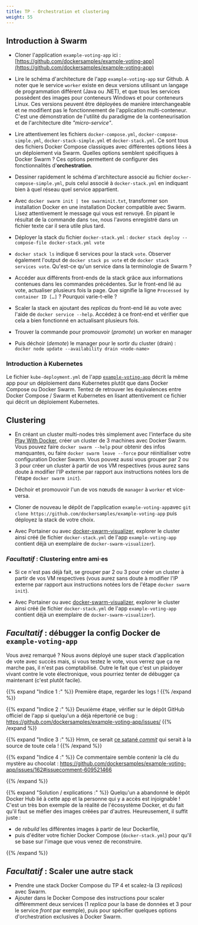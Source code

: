 ```yaml
---
title: TP - Orchestration et clustering
weight: 55
---
```


<!-- - Cloner l'application exemple ici : [https://gitlab.com/e-lie/getstarted_docker.git](https://gitlab.com/e-lie/getstarted_docker.git) -->

## Introduction à Swarm

- Cloner l'application `example-voting-app` ici : [https://github.com/dockersamples/example-voting-app](https://github.com/dockersamples/example-voting-app)

- Lire le schéma d'architecture de l'app `example-voting-app` sur Github. A noter que le service `worker` existe en deux versions utilisant un langage de programmation différent (Java ou .NET), et que tous les services possèdent des images pour conteneurs Windows et pour conteneurs Linux. Ces versions peuvent être déployées de manière interchangeable et ne modifient pas le fonctionnement de l'application multi-conteneur. C'est une démonstration de l'utilité du paradigme de la conteneurisation et de l'architecture dite _"micro-service"_.

- Lire attentivement les fichiers `docker-compose.yml`, `docker-compose-simple.yml`, `docker-stack-simple.yml` et `docker-stack.yml`. Ce sont tous des fichiers Docker Compose classiques avec différentes options liées à un déploiement via Swarm. Quelles options semblent spécifiques à Docker Swarm ? Ces options permettent de configurer des fonctionnalités d'**orchestration**.

- Dessiner rapidement le schéma d'architecture associé au fichier `docker-compose-simple.yml`, puis celui associé à `docker-stack.yml` en indiquant bien à quel réseau quel service appartient.
<!-- - En suivant le [guide Docker de découverte de Swarm à partir de la partie 4](https://docs.docker.com/get-started/part4/), créez un fichier docker-compose qui package l'application exemple avec un container `redis` joignable via le hostname `redis` et le port 6379. -->

- Avec `docker swarm init | tee swarminit.txt`, transformer son installation Docker en une installation Docker compatible avec Swarm. Lisez attentivement le message qui vous est renvoyé. En pipant le résultat de la commande dans `tee`, nous l'avons enregistré dans un fichier texte car il sera utile plus tard.

- Déployer la stack du fichier `docker-stack.yml` : `docker stack deploy --compose-file docker-stack.yml vote`

- `docker stack ls` indique 6 services pour la stack `vote`. Observer également l'output de `docker stack ps vote` et de `docker stack services vote`. Qu'est-ce qu'un service dans la terminologie de Swarm ?

- Accéder aux différents front-ends de la stack grâce aux informations contenues dans les commandes précédentes. Sur le front-end lié au vote, actualiser plusieurs fois la page. Que signifie la ligne `Processed by container ID […]` ? Pourquoi varie-t-elle ?

- Scaler la stack en ajoutant des _replicas_ du front-end lié au vote avec l'aide de `docker service --help`. Accédez à ce front-end et vérifier que cela a bien fonctionné en actualisant plusieurs fois.

- Trouver la commande pour promouvoir (_promote_) un worker en manager

- Puis déchoir (_demote_) le manager pour le sortir du cluster (drain) : `docker node update --availability drain <node-name>`
<!-- - Comment ne pas exposer les ports de tous nos hôtes à tout l'internet ? -->

### Introduction à Kubernetes

Le fichier `kube-deployment.yml` de l'app [`example-voting-app`](https://github.com/dockersamples/example-voting-app) décrit la même app pour un déploiement dans Kubernetes plutôt que dans Docker Compose ou Docker Swarm. Tentez de retrouver les équivalences entre Docker Compose / Swarm et Kubernetes en lisant attentivement ce fichier qui décrit un déploiement Kubernetes.

## Clustering

- En créant un cluster multi-nodes très simplement avec l'interface du site [Play With Docker](https://labs.play-with-docker.com/), créer un cluster de 3 machines avec Docker Swarm. Vous pouvez faire `docker swarm --help` pour obtenir des infos manquantes, ou faire `docker swarm leave --force` pour réinitialiser votre configuration Docker Swarm. Vous pouvez aussi vous grouper par 2 ou 3 pour créer un cluster à partir de vos VM respectives (vous aurez sans doute à modifier l'IP externe par rapport aux instructions notées lors de l'étape `docker swarm init`).

- Déchoir et promouvoir l'un de vos nœuds de `manager` à `worker` et vice-versa.

- Cloner de nouveau le dépôt de l'application `example-voting-app`avec `git clone https://github.com/dockersamples/example-voting-app` puis déployez la stack de votre choix.

- Avec Portainer ou avec [docker-swarm-visualizer](https://github.com/dockersamples/docker-swarm-visualizer), explorer le cluster ainsi créé (le fichier `docker-stack.yml` de l'app `example-voting-app` contient déjà un exemplaire de `docker-swarm-visualizer`).

### _Facultatif_ : Clustering entre ami·es

- Si ce n'est pas déjà fait, se grouper par 2 ou 3 pour créer un cluster à partir de vos VM respectives (vous aurez sans doute à modifier l'IP externe par rapport aux instructions notées lors de l'étape `docker swarm init`).

- Avec Portainer ou avec [docker-swarm-visualizer](https://github.com/dockersamples/docker-swarm-visualizer), explorer le cluster ainsi créé (le fichier `docker-stack.yml` de l'app `example-voting-app` contient déjà un exemplaire de `docker-swarm-visualizer`).

## _Facultatif_ : débugger la config Docker de `example-voting-app`

Vous avez remarqué ? Nous avons déployé une super stack d'application de vote avec succès mais, si vous testez le vote, vous verrez que ça ne marche pas, il n'est pas comptabilisé.
Outre le fait que c'est un plaidoyer vivant contre le vote électronique, vous pourriez tenter de débugger ça maintenant (c'est plutôt facile).

{{% expand "Indice 1 :" %}}
Première étape, regarder les logs !
{{% /expand %}}

{{% expand "Indice 2 :" %}}
Deuxième étape, vérifier sur le dépôt GitHub officiel de l'app si quelqu'un a déjà répertorié ce bug : <https://github.com/dockersamples/example-voting-app/issues/>
{{% /expand %}}

{{% expand "Indice 3 :" %}}
Hmm, ce serait [ce satané _commit_](https://github.com/dockersamples/example-voting-app/pull/159) qui serait à la source de toute cela !
{{% /expand %}}

{{% expand "Indice 4 :" %}}
Ce commentaire semble contenir la clé du mystère au chocolat : <https://github.com/dockersamples/example-voting-app/issues/162#issuecomment-609521466>

{{% /expand %}}

{{% expand "Solution / explications :" %}}
Quelqu'un a abandonné le dépôt Docker Hub lié à cette app et la personne qui y a accès est injoignable ! C'est un très bon exemple de la réalité de l'écosystème Docker, et du fait qu'il faut se méfier des images créées par d'autres. Heureusement, il suffit juste :

- de _rebuild_ les différentes images à partir de leur Dockerfile,
- puis d'éditer votre fichier Docker Compose (`docker-stack.yml`) pour qu'il se base sur l'image que vous venez de reconstruire.

{{% /expand %}}

## _Facultatif_ : Scaler une autre stack

- Prendre une stack Docker Compose du TP 4 et scalez-la (3 _replicas_) avec Swarm.
- Ajouter dans le Docker Compose des instructions pour scaler différemment deux services (1 _replica_ pour la base de données et 3 pour le service _front_ par exemple), puis pour spécifier quelques options d'orchestration exclusives à Docker Swarm.

<!--
## Installons Portainer

Portainer est une interface web de base pour gérer un cluster docker.

```bash
docker service create \
      --name portainer \
      --publish 9000:9000 \
      --constraint 'node.role == manager' \
      --mount type=bind,src=/var/run/docker.sock,dst=/var/run/docker.sock \
      portainer/portainer \
      -H unix:///var/run/docker.sock
```

- Listez les services
- Inspectez le service portainer avec l'option --pretty
- Ouvrez la page avec `firefox http://$(docker-machine ip <machine_manager>):9000` -->

<!-- # Installer un loadbalancer HAProxy

- [https://github.com/docker/dockercloud-haproxy/tree/master](https://github.com/docker/dockercloud-haproxy/tree/master) -->
